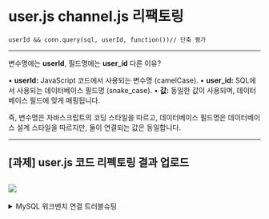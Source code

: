 # user.js channel.js 리팩토링

```
userId && conn.query(sql, userId, function())// 단축 평가
```
---
변수명에는 __userId__, 필드명에는 __user_id__ 다른 이유? 

• __userId:__ JavaScript 코드에서 사용되는 변수명 (camelCase).
• __user_id:__ SQL에서 사용되는 데이터베이스 필드명 (snake_case).
• __값:__ 동일한 값이 사용되며, 데이터베이스 필드에 맞게 매핑됩니다.

즉, 변수명은 자바스크립트의 코딩 스타일을 따르고, 데이터베이스 필드명은 데이터베이스 설계 스타일을 따르지만, 둘이 연결되는 값은 동일합니다.

---
## [과제] user.js 코드 리펙토링 결과 업로드
![](https://img1.daumcdn.net/thumb/R1280x0/?scode=mtistory2&fname=https%3A%2F%2Fblog.kakaocdn.net%2Fdn%2FbwEXAp%2FbtsJIpPR98X%2F1MGkaiUjKbxYcjWrM7Uk1K%2Fimg.png) 
---

<details>
    <summary> MySQL 워크벤치 연결 트러블슈팅</summary>

__문제 정의__

MySQL 워크벤치를 실행했을 때, 스키마가 표시되지 않는 문제가 발생했습니다. 확인해보니 docker 컨테이너가 실행되고 있지않은걸 확인하고는 실행하였더니 데이터베이스에 연결하려고 할 때 다음과 같은 오류 메시지가 나타났습니다

(HTTP code 500) server error - Ports are not available: 
exposing port TCP 0.0.0.0:3306 -> 0.0.0.0:0: listen tcp 0.0.0.0:3306: 
bind: address already in use
 

__원인 추론__


1. MySQL 워크벤치 삭제

• 기존의 MySQL 워크벤치를 삭제하여 문제를 일으키는 소프트웨어를 제거했습니다.

 

2. 3306 포트의 PID 확인 및 종료

• lsof 명령어를 사용하여 3306 포트를 사용하는 프로세스를 확인했습니다.

sudo lsof -i :3306
 

__문제 해결__

• 확인한 PID를 사용하여 프로세스를 종료했습니다.

sudo kill -9 <PID>
 

3. Docker 컨테이너 실행

• Docker를 사용하여 MySQL 컨테이너를 실행하고, 3306 포트를 바인딩하여 데이터베이스 서버를 구동했습니다.

 

4. MySQL 워크벤치 재설치

• MySQL 워크벤치를 새로 설치하여 최신 버전을 사용했습니다.

 

5. 연결 확인

• 재설치 후, MySQL 워크벤치에서 Docker 컨테이너에 정상적으로 연결할 수 있음을 확인했습니다.

 

__결과 기록__

위의 과정을 통해 MySQL 워크벤치의 연결 문제를 해결할 수 있었습니다. 3306 포트의 충돌 문제를 해결하고, Docker를 활용하여 간편하게 MySQL 서버를 운영할 수 있었습니다. 이 경험을 통해 데이터베이스 관리와 서버 운영의 중요성을 다시 한번 깨닫게 되었습니다.

</details>
